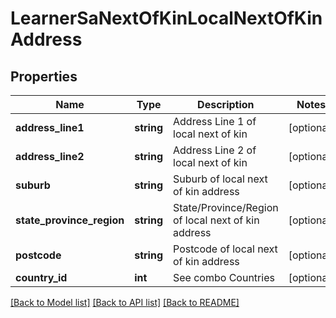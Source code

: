 # LearnerSaNextOfKinLocalNextOfKinAddress

## Properties
Name | Type | Description | Notes
------------ | ------------- | ------------- | -------------
**address_line1** | **string** | Address Line 1 of local next of kin | [optional] 
**address_line2** | **string** | Address Line 2 of local next of kin | [optional] 
**suburb** | **string** | Suburb of local next of kin address | [optional] 
**state_province_region** | **string** | State/Province/Region of local next of kin address | [optional] 
**postcode** | **string** | Postcode of local next of kin address | [optional] 
**country_id** | **int** | See combo Countries | [optional] 

[[Back to Model list]](../../README.md#documentation-for-models) [[Back to API list]](../../README.md#documentation-for-api-endpoints) [[Back to README]](../../README.md)


